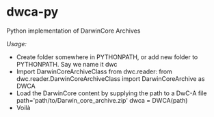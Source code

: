 dwca-py
=======

Python implementation of DarwinCore Archives

*Usage:*

- Create folder somewhere in PYTHONPATH, or add new folder to PYTHONPATH. Say we name it dwc
- Import DarwinCoreArchiveClass from dwc.reader:
	from dwc.reader.DarwinCoreArchiveClass import DarwinCoreArchive as DWCA
- Load the DarwinCore content by supplying the path to a DwC-A file
	path='path/to/Darwin_core_archive.zip'
	dwca = DWCA(path)
- Voilà
